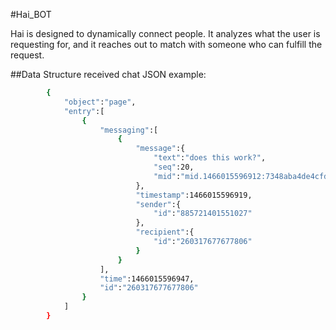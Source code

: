 #Hai_BOT

Hai is designed to dynamically connect people. It analyzes what the user is requesting for, and it reaches out to match with someone who can fulfill the request.

##Data Structure
received chat JSON example:

```bash 
        {
            "object":"page",
            "entry":[
                {
                    "messaging":[
                        {
                            "message":{
                                "text":"does this work?",
                                "seq":20,
                                "mid":"mid.1466015596912:7348aba4de4cfddf91"
                            },
                            "timestamp":1466015596919,
                            "sender":{
                                "id":"885721401551027"
                            },
                            "recipient":{
                                "id":"260317677677806"
                            }
                        }
                    ],
                    "time":1466015596947,
                    "id":"260317677677806"
                }
            ]
        }
```